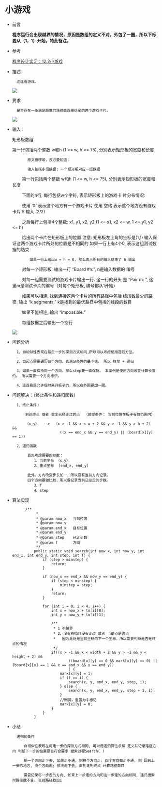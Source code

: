 # 小游戏
- 前言
    
    **程序运行会出现越界的情况，原因是数组的定义不对，外包了一圈，所以下标要从（1，1）开始，特此备注。**
    
- 参考

    [程序设计实习：12.2小游戏](http://dy.163.com/v2/article/detail/D8EUJKBH0512RHOV.html)

- 描述


        连连看游戏。
    
   ![](https://github.com/hunzino1/images/blob/master/resources/images/algorithm/recursion/%E5%B0%8F%E6%B8%B8%E6%88%8F/1.png)
    
- 要求


        是否存在一条满足题意的路径能连接给定的两个游戏卡片。
    
   ![](https://github.com/hunzino1/images/blob/master/resources/images/algorithm/recursion/%E5%B0%8F%E6%B8%B8%E6%88%8F/2.png)
    
- 输入：

    矩形板数组
    
    第一行包括两个整数 w和h (1 <= w, h <= 75), 分别表示矩形板的宽度和长度
    
            
             原文很啰嗦，没必要知道：
        
             输入包括多组数据: 一个矩形板对应一组数据
    
    　　      第一行包括两个整数 w和h (1 <= w, h <= 75), 分别表示矩形板的宽度和长度
    
    　　      下面的h行, 每行包括w个字符, 表示矩形板上的游戏卡 片分布情况:
    
    　　      使用 ‘X’ 表示这个地方有一个游戏卡片 使用 空格 表示这个地方没有游戏卡片 5 输入 (2/2)
    
    　　      之后每行上包括4个整数: x1, y1, x2, y2 (1 <= x1, x2 <= w, 1 <= y1, y2 <= h)
    
    　　      给出两个卡片在矩形板上的位置 注意: 矩形板左上角的坐标是(1,1) 输入保证这两个游戏卡片所处的位置是不相同的 如果一行上有4个0, 表示这组测试数据的结束
    
              如果一行上给出w = h = 0, 那么表示所有的输入结束了 6 输出
    
    　　       对每一个矩形板, 输出一行 “Board #n:”, n是输入数据的 编号
    
    　　       对每一组需要测试的游戏卡片输出一行. 这一行的开头 是 “Pair m: ”, 这里m是测试卡片的编号（对每个矩形板, 编号都从1开始）
    
    　　       如果可以相连, 找到连接这两个卡片的所有路径中包括 线段数最少的路径, 输出 “k segments.” k是找到的最优路径中包括的线段的数目
    
    　　       如果不能相连, 输出 “impossible.”
    
    　　       每组数据之后输出一个空行
    
    
   ![](https://github.com/hunzino1/images/blob/master/resources/images/algorithm/recursion/%E5%B0%8F%E6%B8%B8%E6%88%8F/3.png)

- 问题分析


        1、自相似性表现在每走一步的探测方式相同,所以可以考虑使用递归方法。
        
        2、自起点需要遍历四个方向，去满足条件的最小值。 所以 枚举 + 递归
        
        3、如果一直保持同一个方向，那么step要一直保持。 本案例是使用方向改变计算长度的， 所以需要一个方向标识。
        
        4、连连看是允许临时离开板子的，所以在外围要加一圈。
        
- 问题解决：（终止条件和递归函数）
    
       
        1、终止条件：
        
            到达终点 或者 重复已经走过的点  （前提条件： 当前位置在板子有效范围内）
            
            （x,y）  -->  （x > -1 && x < w + 2 && y > -1 && y > h + 2） &&
                            ((x == end_x && y == end_y) || (board[x][y] == 1))
        
        2、递归函数
            
             首先考虑需要的参数：
                1、当前坐标 （x,y）
                2、重点坐标  (end_x, end_y)
                
             此外，方向改变步长加一，所以要有当前方向记录。
             四个方向要做比较，所以要记录当前已经走的步数。
                3、f
                4、step
                
                
- 算法实现


            /**
                 *
                 * @param now_x   当前位置
                 * @param now_y
                 * @param end_x   目标位置
                 * @param end_y
                 * @param step    已走步数
                 * @param f       方向
                 */
                public static void search(int now_x, int now_y, int end_x, int end_y, int step, int f) {
                    if (step > minstep) {
                        return;
                    }
            
                    if (now_x == end_x && now_y == end_y) {
                        if (step < minstep) {
                            minstep = step;
                        }
                        return;
                    }
            
                    for (int i = 0; i < 4; i++) {
                        int x = now_x + to[i][0];
                        int y = now_y + to[i][1];
            
                        /**
                         * 1 不越界
                         * 2、没有格挡且没有走过 或者 当前点是终点
                         *   因为此处是当前坐标的下一个坐标，所以需要判断是否是终点的情况
                         */
                        if((x > -1 && x < width + 2 && y > -1 && y < height + 2) &&
                                ((board[x][y] == 0 && mark[x][y] == 0) || (board[x][y] == 1 && x == end_x && y == end_y))
                                ) {
                            mark[x][y] = 1;
                            if (f == i) {
                                search(x, y, end_x, end_y, step, i);
                            } else {
                                search(x, y, end_x, end_y, step + 1, i);
                            }
                            //回溯，重置为未标记
                            mark[x][y] = 0;
                        }
                    }
                } 
            
- 小结


        递归的条件
        
        　　自相似性表现在每走一步的探测方式相同, 可以用递归算法求解 定义并记录路径方向 判断下一步的位置是否符合要求 搜索过程Search( )
        
        　　朝一个方向走下去, 如果走不通, 则换个方向走; 四个方向都走不通, 则 回到上一步的地方, 换个方向走; 依次走下去, 直到走到终点 计算路径数目
        
        　　需要记录每一步走的方向, 如果上一步走的方向和这一步走的方向相同, 递归搜索时路径数不变, 否则路径数加1